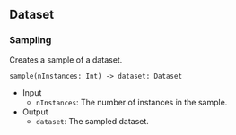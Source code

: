 
## Dataset

### Sampling

Creates a sample of a dataset.

```
sample(nInstances: Int) -> dataset: Dataset
```

* Input
  * `nInstances`: The number of instances in the sample.
* Output
  * `dataset`: The sampled dataset.


